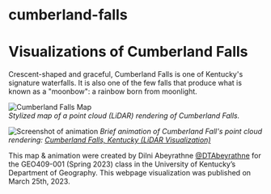 # cumberland-falls
# Visualizations of Cumberland Falls
Crescent-shaped and graceful, Cumberland Falls is one of Kentucky's signature waterfalls. It is also one of the few falls that produce what is known as a "moonbow": a rainbow born from moonlight.

![Cumberland Falls Map](map.jpg)     
*Stylized map of a point cloud (LiDAR) rendering of Cumberland Falls.*

![Screenshot of animation](animation2.jpg) 
*Brief animation of Cumberland Fall's point cloud rendering:*
*[Cumberland Falls, Kentucky (LiDAR Visualization)](https://youtu.be/3kNxE7Cw_sk)*


This map & animation were created by Dilni Abeyrathne [@DTAbeyrathne](https://github.com/DTAbeyrathne) for the GEO409-001 (Spring 2023) class in the University of Kentucky’s Department of Geography. This webpage visualization was published on March 25th, 2023.